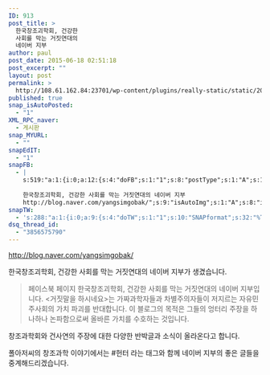 ```yaml
---
ID: 913
post_title: >
  한국창조괴학회, 건강한
  사회를 막는 거짓연대의
  네이버 지부
author: paul
post_date: 2015-06-18 02:51:18
post_excerpt: ""
layout: post
permalink: >
  http://108.61.162.84:23701/wp-content/plugins/really-static/static/2015/06/%ed%95%9c%ea%b5%ad%ec%b0%bd%ec%a1%b0%ea%b4%b4%ed%95%99%ed%9a%8c-%ea%b1%b4%ea%b0%95%ed%95%9c-%ec%82%ac%ed%9a%8c%eb%a5%bc-%eb%a7%89%eb%8a%94-%ea%b1%b0%ec%a7%93%ec%97%b0%eb%8c%80%ec%9d%98-%eb%84%a4/
published: true
snap_isAutoPosted:
  - "1"
XML_RPC_naver:
  - 게시판
snap_MYURL:
  - ""
snapEdIT:
  - "1"
snapFB:
  - |
    s:519:"a:1:{i:0;a:12:{s:4:"doFB";s:1:"1";s:8:"postType";s:1:"A";s:10:"AttachPost";s:1:"2";s:10:"SNAPformat";s:176:"#폴아저씨의창조과학이야기 %HTAGS% %HCATS%
    
    한국창조괴학회, 건강한 사회를 막는 거짓연대의 네이버 지부
    http://blog.naver.com/yangsimgobak/";s:9:"isAutoImg";s:1:"A";s:8:"imgToUse";s:0:"";s:9:"isAutoURL";s:1:"A";s:8:"urlToUse";s:0:"";s:11:"isPrePosted";s:1:"1";s:8:"isPosted";s:1:"1";s:4:"pgID";s:31:"794323357332113_800386156725833";s:5:"pDate";s:19:"2015-06-17 17:51:31";}}";
snapTW:
  - 's:288:"a:1:{i:0;a:9:{s:4:"doTW";s:1:"1";s:10:"SNAPformat";s:32:"%TITLE% - %SURL% %HTAGS% %HCATS%";s:8:"attchImg";s:1:"1";s:9:"isAutoImg";s:1:"A";s:8:"imgToUse";s:0:"";s:11:"isPrePosted";s:1:"1";s:8:"isPosted";s:1:"1";s:4:"pgID";s:18:"611229746479824896";s:5:"pDate";s:19:"2015-06-17 17:51:42";}}";'
dsq_thread_id:
  - "3856575790"
---
```

<p><a href="http://blog.naver.com/yangsimgobak/">http://blog.naver.com/yangsimgobak/</a></p>
<p>한국창조괴학회, 건강한 사회를 막는 거짓연대의 네이버 지부가 생겼습니다.</p>
<blockquote><p>페이스북 페이지 한국창조괴학회, 건강한 사회를 막는 거짓연대의 네이버 지부입니다. &lt;거짓말을 하시네요&gt;는 가짜과학자들과 차별주의자들이 저지르는 자유민주사회의 가치 파괴를 반대합니다. 이 블로그의 목적은 그들의 엉터리 주장을 하나하나 논파함으로써 올바른 가치를 수호하는 것입니다.</p></blockquote>
<p>창조과학회와 건사연의 주장에 대한 다양한 반박글과 소식이 올라온다고 합니다.</p>
<p>폴아저씨의 창조과학 이야기에서는 #헌터 라는 태그와 함께 네이버 지부의 좋은 글들을 중계해드리겠습니다.</p>
